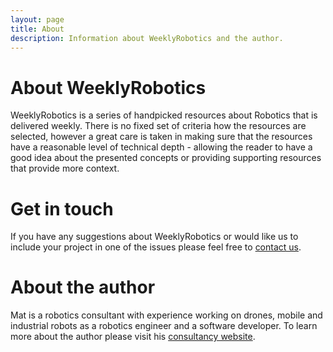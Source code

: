 ```yaml
---
layout: page
title: About
description: Information about WeeklyRobotics and the author.
---
```


# About WeeklyRobotics

WeeklyRobotics is a series of handpicked resources about Robotics that is delivered weekly. There is no fixed set of criteria how the resources are selected, however a great care is taken in making sure that the resources have a reasonable level of technical depth - allowing the reader to have a good idea about the presented concepts or providing supporting resources that provide more context.

# Get in touch

If you have any suggestions about WeeklyRobotics or would like us to include your project in one of the issues please feel free to [contact us](mailto:contact@weeklyrobotics.com). 

# About the author

Mat is a robotics consultant with experience working on drones, mobile and industrial robots as a robotics engineer and a software developer. To learn more about the author please visit his [consultancy website](http://msadowski.ch/).




